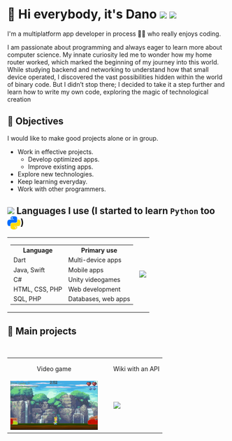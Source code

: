 # :space_invader:	Hi everybody, it's Dano <img src="https://upload.wikimedia.org/wikipedia/commons/9/9a/Flag_of_Spain.svg" width="50px"/> <img src="https://upload.wikimedia.org/wikipedia/commons/f/f3/Flag_of_Russia.svg" width="50px">
I'm a multiplatform app developer in process 👨‍🎓 who really enjoys coding.

I am passionate about programming and always eager to learn more about computer science. My innate curiosity led me to wonder how my home router worked, which marked the beginning of my journey into this world. While studying backend and networking to understand how that small device operated, I discovered the vast possibilities hidden within the world of binary code. But I didn’t stop there; I decided to take it a step further and learn how to write my own code, exploring the magic of technological creation

## :dart: Objectives
I would like to make good projects alone or in group.
- Work in effective projects.
  - Develop optimized apps.
  - Improve existing apps.
- Explore new technologies.
- Keep learning everyday.
- Work with other programmers.

## <img src="https://upload.wikimedia.org/wikipedia/commons/c/c9/Computer_Turned_On.svg" width="20px"/> Languages I use (I started to learn `Python` too <img width="30px" src="pythonColor.png" align="center">)

<div align="center">
  <table>
    <tr>
      <td>
        <table><!-- Lenguajes I know -->
          <tr><th>Language</th><th>Primary use</th></tr>
          <tr><td>Dart</td></td><td>Multi-device apps</td></tr>
          <tr><td>Java, Swift</td><td>Mobile apps</td></tr>
          <tr><td>C#</td><td>Unity videogames</td></tr>
          <tr><td>HTML, CSS, PHP</td><td>Web development</td></tr>
          <tr><td>SQL, PHP</td><td>Databases, web apps</td></tr>
        </table>     
      </td>
      <td>
        <div><!-- Most used chart -->
          <a href="https://github.com/LeoDanoGG">
            <img  src="https://github-readme-stats.vercel.app/api/top-langs/?username=LeoDanoGG&layout=donut&langs_count=6&theme=dark"/>
          </a>
        </div>
      </td>
    </tr>
  </table>
</div>

## :toolbox: Main projects 
<div align="center">
  <table>
    <tr>
      <td><p align="center">Video game</p></td><td>&nbsp;<!-- Split -->&nbsp;</td>
      <td><p align="center">Wiki with an API</p></td>&nbsp;<!-- Split -->&nbsp;</td>
      <!--<td><p align="center"></p></td>-->
    </tr>
    <tr>
      <td><a href="https://github.com/LeoDanoGG/Wild-hunter"><img src="https://github.com/LeoDanoGG/Wild-hunter/blob/main/Wild_hunter_gameplay.png" width="200px"/></a></td><td>&nbsp;<!-- Split -->&nbsp;</td>
      <td><a href="https://github.com/LeoDanoGG/ice_and_fire"><img src="https://upload.wikimedia.org/wikipedia/commons/thumb/2/2e/Game_of_Thrones_2011_logo.svg/250px-Game_of_Thrones_2011_logo.svg.png" width="200px"/></a></td>&nbsp;<!-- Split -->&nbsp;</td>
      <!--<td><a href="#"> <img src="#"/></a></td>-->
    </tr>
  </table>
</div>

